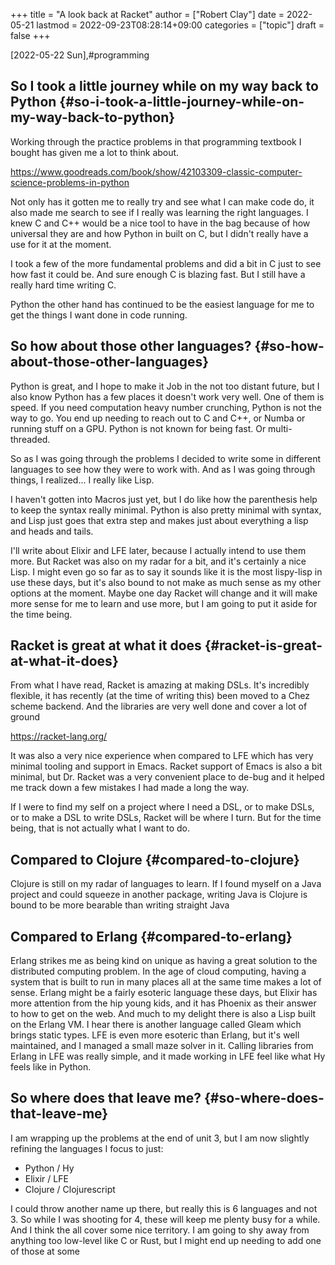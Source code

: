 +++
title = "A look back at Racket"
author = ["Robert Clay"]
date = 2022-05-21
lastmod = 2022-09-23T08:28:14+09:00
categories = ["topic"]
draft = false
+++

<span class="timestamp-wrapper"><span class="timestamp">[2022-05-22 Sun]</span></span>,#programming


## So I took a little journey while on my way back to Python {#so-i-took-a-little-journey-while-on-my-way-back-to-python}

Working through the practice problems in that programming textbook I bought has
given me a lot to think about.

<https://www.goodreads.com/book/show/42103309-classic-computer-science-problems-in-python>

Not only has it gotten me to really try and see what I can make code do, it also
made me search to see if I really was learning the right languages. I knew C and
C++ would be a nice tool to have in the bag because of how universal they are
and how Python in built on C, but I didn't really have a use for it at the
moment.

I took a few of the more fundamental problems and did a bit in C just to see how
fast it could be. And sure enough C is blazing fast. But I still have a really
hard time writing C.

Python the other hand has continued to be the easiest language for me to get the
things I want done in code running.


## So how about those other languages? {#so-how-about-those-other-languages}

Python is great, and I hope to make it Job in the not too distant future, but I
also know Python has a few places it doesn't work very well. One of them is
speed. If you need computation heavy number crunching, Python is not the way to
go. You end up needing to reach out to C and C++, or Numba or running stuff on a
GPU. Python is not known for being fast. Or multi-threaded.

So as I was going through the problems I decided to write some in different
languages to see how they were to work with. And as I was going through things,
I realized... I really like Lisp.

I haven't gotten into Macros just yet, but I do like how the parenthesis help to
keep the syntax really minimal. Python is also pretty minimal with syntax, and
Lisp just goes that extra step and makes just about everything a lisp and heads
and tails.

I'll write about Elixir and LFE later, because I actually intend to use them
more. But Racket was also on my radar for a bit, and it's certainly a nice Lisp.
I might even go so far as to say it sounds like it is the most lispy-lisp in use
these days, but it's also bound to not make as much sense as my other options at
the moment. Maybe one day Racket will change and it will make more sense for me
to learn and use more, but I am going to put it aside for the time being.


## Racket is great at what it does {#racket-is-great-at-what-it-does}

From what I have read, Racket is amazing at making DSLs. It's incredibly
flexible, it has recently (at the time of writing this) been moved to a Chez
scheme backend. And the libraries are very well done and cover a lot of ground

<https://racket-lang.org/>

It was also a very nice experience when compared to LFE which has very minimal
tooling and support in Emacs. Racket support of Emacs is also a bit minimal, but
Dr. Racket was a very convenient place to de-bug and it helped me track down a
few mistakes I had made a long the way.

If I were to find my self on a project where I need a DSL, or to make DSLs, or
to make a DSL to write DSLs, Racket will be where I turn. But for the time
being, that is not actually what I want to do.


## Compared to Clojure {#compared-to-clojure}

Clojure is still on my radar of languages to learn. If I found myself on a Java
project and could squeeze in another package, writing Java is Clojure is bound
to be more bearable than writing straight Java


## Compared to Erlang {#compared-to-erlang}

Erlang strikes me as being kind on unique as having a great solution to the
distributed computing problem. In the age of cloud computing, having a system
that is built to run in many places all at the same time makes a lot of sense.
Erlang might be a fairly esoteric language these days, but Elixir has more
attention from the hip young kids, and it has Phoenix as their answer to how to
get on the web. And much to my delight there is also a Lisp built on the Erlang
VM. I hear there is another language called Gleam which brings static types. LFE
is even more esoteric than Erlang, but it's well maintained, and I managed a
small maze solver in it. Calling libraries from Erlang in LFE was really simple,
and it made working in LFE feel like what Hy feels like in Python.


## So where does that leave me? {#so-where-does-that-leave-me}

I am wrapping up the problems at the end of unit 3, but I am now slightly
refining the languages I focus to just:

-   Python / Hy
-   Elixir / LFE
-   Clojure / Clojurescript

I could throw another name up there, but really this is 6 languages and not 3.
So while I was shooting for 4, these will keep me plenty busy for a while. And I
think the all cover some nice territory. I am going to shy away from anything
too low-level like C or Rust, but I might end up needing to add one of those at
some